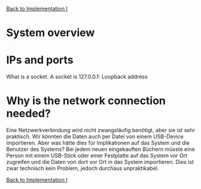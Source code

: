 [Back to Implementation I](./impl_1.md) 

# System overview

# IPs and ports
What is a socket. A socket is 
127.0.0.1: Loopback address


# Why is the network connection needed?
Eine Netzwerkverbindung wird nicht zwangsläufig benötigt, aber sie ist sehr praktisch. Wir könnten die Daten auch per Datei von einem USB-Device importieren. Aber was hätte dies für Implikationen auf das System und die Benutzer des Systems? 
Bei jedem neuen eingekauften Büchern müsste eine Person mit einem USB-Stick oder einer Festplatte auf das System vor Ort zugreifen und die Daten von dort vor Ort in das System importieren. 
Dies ist zwar technisch kein Problem, jedoch durchaus unpraktikabel.


[Back to Implementation I](./impl_1.md) 
